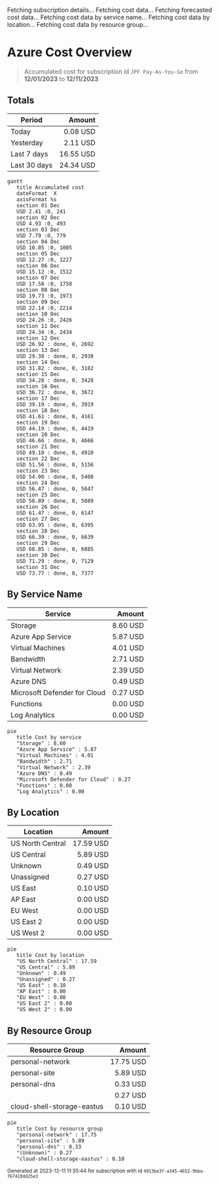 Fetching subscription details...
Fetching cost data...
Fetching forecasted cost data...
Fetching cost data by service name...
Fetching cost data by location...
Fetching cost data by resource group...
# Azure Cost Overview

> Accumulated cost for subscription id `JPF Pay-As-You-Go` from **12/01/2023** to **12/11/2023**

## Totals

|Period|Amount|
|---|---:|
|Today|0.08 USD|
|Yesterday|2.11 USD|
|Last 7 days|16.55 USD|
|Last 30 days|24.34 USD|

```mermaid
gantt
   title Accumulated cost
   dateFormat  X
   axisFormat %s
   section 01 Dec
   USD 2.41 :0, 241
   section 02 Dec
   USD 4.93 :0, 493
   section 03 Dec
   USD 7.79 :0, 779
   section 04 Dec
   USD 10.05 :0, 1005
   section 05 Dec
   USD 12.27 :0, 1227
   section 06 Dec
   USD 15.12 :0, 1512
   section 07 Dec
   USD 17.58 :0, 1758
   section 08 Dec
   USD 19.73 :0, 1973
   section 09 Dec
   USD 22.14 :0, 2214
   section 10 Dec
   USD 24.26 :0, 2426
   section 11 Dec
   USD 24.34 :0, 2434
   section 12 Dec
   USD 26.92 : done, 0, 2692
   section 13 Dec
   USD 29.38 : done, 0, 2938
   section 14 Dec
   USD 31.82 : done, 0, 3182
   section 15 Dec
   USD 34.28 : done, 0, 3428
   section 16 Dec
   USD 36.72 : done, 0, 3672
   section 17 Dec
   USD 39.19 : done, 0, 3919
   section 18 Dec
   USD 41.61 : done, 0, 4161
   section 19 Dec
   USD 44.19 : done, 0, 4419
   section 20 Dec
   USD 46.66 : done, 0, 4666
   section 21 Dec
   USD 49.10 : done, 0, 4910
   section 22 Dec
   USD 51.56 : done, 0, 5156
   section 23 Dec
   USD 54.00 : done, 0, 5400
   section 24 Dec
   USD 56.47 : done, 0, 5647
   section 25 Dec
   USD 58.89 : done, 0, 5889
   section 26 Dec
   USD 61.47 : done, 0, 6147
   section 27 Dec
   USD 63.95 : done, 0, 6395
   section 28 Dec
   USD 66.39 : done, 0, 6639
   section 29 Dec
   USD 68.85 : done, 0, 6885
   section 30 Dec
   USD 71.29 : done, 0, 7129
   section 31 Dec
   USD 73.77 : done, 0, 7377
```

## By Service Name

|Service|Amount|
|---|---:|
|Storage|8.60 USD|
|Azure App Service|5.87 USD|
|Virtual Machines|4.01 USD|
|Bandwidth|2.71 USD|
|Virtual Network|2.39 USD|
|Azure DNS|0.49 USD|
|Microsoft Defender for Cloud|0.27 USD|
|Functions|0.00 USD|
|Log Analytics|0.00 USD|

```mermaid
pie
   title Cost by service
   "Storage" : 8.60
   "Azure App Service" : 5.87
   "Virtual Machines" : 4.01
   "Bandwidth" : 2.71
   "Virtual Network" : 2.39
   "Azure DNS" : 0.49
   "Microsoft Defender for Cloud" : 0.27
   "Functions" : 0.00
   "Log Analytics" : 0.00
```

## By Location

|Location|Amount|
|---|---:|
|US North Central|17.59 USD|
|US Central|5.89 USD|
|Unknown|0.49 USD|
|Unassigned|0.27 USD|
|US East|0.10 USD|
|AP East|0.00 USD|
|EU West|0.00 USD|
|US East 2|0.00 USD|
|US West 2|0.00 USD|

```mermaid
pie
   title Cost by location
   "US North Central" : 17.59
   "US Central" : 5.89
   "Unknown" : 0.49
   "Unassigned" : 0.27
   "US East" : 0.10
   "AP East" : 0.00
   "EU West" : 0.00
   "US East 2" : 0.00
   "US West 2" : 0.00
```

## By Resource Group

|Resource Group|Amount|
|---|---:|
|personal-network|17.75 USD|
|personal-site|5.89 USD|
|personal-dns|0.33 USD|
||0.27 USD|
|cloud-shell-storage-eastus|0.10 USD|

```mermaid
pie
   title Cost by resource group
   "personal-network" : 17.75
   "personal-site" : 5.89
   "personal-dns" : 0.33
   "(Unknown)" : 0.27
   "cloud-shell-storage-eastus" : 0.10
```

<sup>Generated at 2023-12-11 11:35:44 for subscription with id `4913be3f-a345-4652-9bba-767418dd25e3`</sup>
